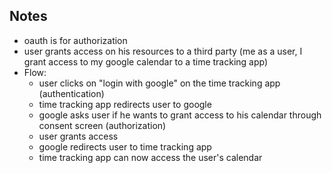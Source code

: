 ## Notes
- oauth is for authorization
- user grants access on his resources to a third party (me as a user, I grant access to my google calendar to a time tracking app)
- Flow:
    - user clicks on "login with google" on the time tracking app (authentication)
    - time tracking app redirects user to google
    - google asks user if he wants to grant access to his calendar through consent screen (authorization)
    - user grants access
    - google redirects user to time tracking app
    - time tracking app can now access the user's calendar